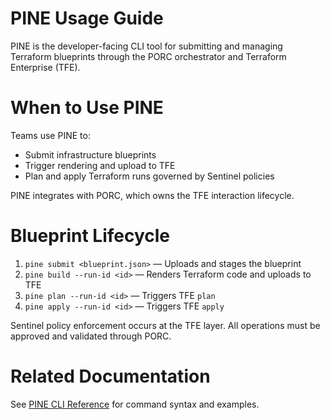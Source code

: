 # PINE Usage Guide

PINE is the developer-facing CLI tool for submitting and managing Terraform blueprints through the PORC orchestrator and Terraform Enterprise (TFE).
# When to Use PINE

Teams use PINE to:
- Submit infrastructure blueprints
- Trigger rendering and upload to TFE
- Plan and apply Terraform runs governed by Sentinel policies

PINE integrates with PORC, which owns the TFE interaction lifecycle.
# Blueprint Lifecycle

1. `pine submit <blueprint.json>` — Uploads and stages the blueprint
2. `pine build --run-id <id>` — Renders Terraform code and uploads to TFE
3. `pine plan --run-id <id>` — Triggers TFE `plan`
4. `pine apply --run-id <id>` — Triggers TFE `apply`

Sentinel policy enforcement occurs at the TFE layer. All operations must be approved and validated through PORC.
# Related Documentation

See [PINE CLI Reference](./PINE%20CLI%20Reference.md) for command syntax and examples.